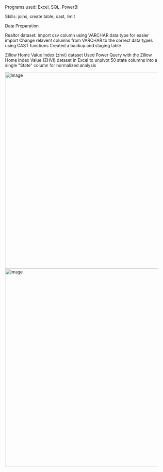 Programs used: Excel, SQL, PowerBi

Skills: joins, create table, cast, limit


Data Preparation

Realtor dataset:
Import csv column using VARCHAR data type for easier import
Change relavent columns from VARCHAR to the correct data types using CAST functions
Created a backup and staging table


Zillow Home Value Index (zhvi) dataset
Used Power Query with the Zillow Home Index Value (ZHVI) dataset in Excel to unpivot 50 state columns into a single "State" column for normalized analysis

<img width="1353" height="648" alt="Image" src="https://github.com/user-attachments/assets/a30ed4ed-03f0-42c2-9a47-0efc00d9e8d3" />

<img width="1359" height="653" alt="image" src="https://github.com/user-attachments/assets/5f37a38a-389d-4705-97b7-6afcc575130d" />
